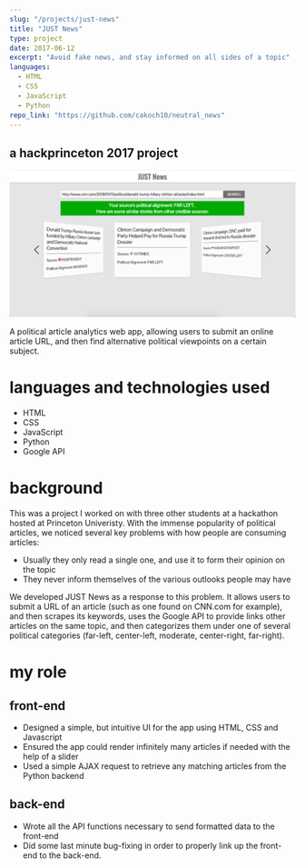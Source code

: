 ```yaml
---
slug: "/projects/just-news"
title: "JUST News"
type: project
date: 2017-06-12
excerpt: "Avoid fake news, and stay informed on all sides of a topic"
languages:
  - HTML
  - CSS
  - JavaScript
  - Python
repo_link: "https://github.com/cakoch10/neutral_news"
---
```

## a hackprinceton 2017 project

![Desktop screenshot](./images/justnews.png)

A political article analytics web app, allowing users to submit an online article URL,
and then find alternative political viewpoints on a certain subject.

# languages and technologies used

- HTML
- CSS
- JavaScript
- Python
- Google API

# background

This was a project I worked on with three other students at a hackathon hosted at
Princeton Univeristy. With the immense popularity of political articles, we noticed
several key problems with how people are consuming articles:

- Usually they only read a single one, and use it to form their opinion on the topic
- They never inform themselves of the various outlooks people may have

We developed JUST News as a response to this problem. It allows users to submit a
URL of an article (such as one found on CNN.com for example), and then scrapes its
keywords, uses the Google API to provide links other articles on the same topic, and then
categorizes them under one of several political categories (far-left, center-left,
 moderate, center-right, far-right).

# my role

## front-end

- Designed a simple, but intuitive UI for the app using HTML, CSS and Javascript
- Ensured the app could render infinitely many articles if needed with the help of
a slider
- Used a simple AJAX request to retrieve any matching articles from the Python backend


## back-end

- Wrote all the API functions necessary to send formatted data to the front-end
- Did some last minute bug-fixing in order to properly link up the front-end to the
back-end.
